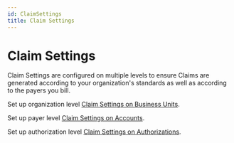 ```yaml
---
id: ClaimSettings
title: Claim Settings
---
```


# Claim Settings

Claim Settings are configured on multiple levels to ensure Claims are generated according to your organization's standards as well as according to the payers you bill.

Set up organization level [Claim Settings on Business Units](../AdminSetup/BusinessUnit.md/#claim-settings).

Set up payer level [Claim Settings on Accounts](../AdminSetup/Account.md/#claim-settings).

Set up authorization level [Claim Settings on Authorizations](../Patients/Authorization.md/#claim-settings).